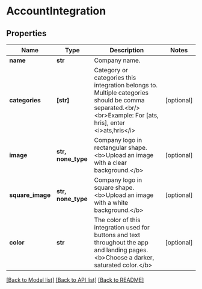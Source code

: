 # AccountIntegration

## Properties
Name | Type | Description | Notes
------------ | ------------- | ------------- | -------------
**name** | **str** | Company name. | 
**categories** | **[str]** | Category or categories this integration belongs to. Multiple categories should be comma separated.&lt;br/&gt;&lt;br&gt;Example: For [ats, hris], enter &lt;i&gt;ats,hris&lt;/i&gt; | [optional] 
**image** | **str, none_type** | Company logo in rectangular shape. &lt;b&gt;Upload an image with a clear background.&lt;/b&gt; | [optional] 
**square_image** | **str, none_type** | Company logo in square shape. &lt;b&gt;Upload an image with a white background.&lt;/b&gt; | [optional] 
**color** | **str** | The color of this integration used for buttons and text throughout the app and landing pages. &lt;b&gt;Choose a darker, saturated color.&lt;/b&gt; | [optional] 

[[Back to Model list]](../README.md#documentation-for-models) [[Back to API list]](../README.md#documentation-for-api-endpoints) [[Back to README]](../README.md)


